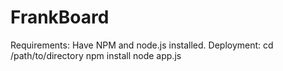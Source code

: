 # FrankBoard
Requirements: Have NPM and node.js installed.
Deployment:
    cd /path/to/directory
    npm install
    node app.js
